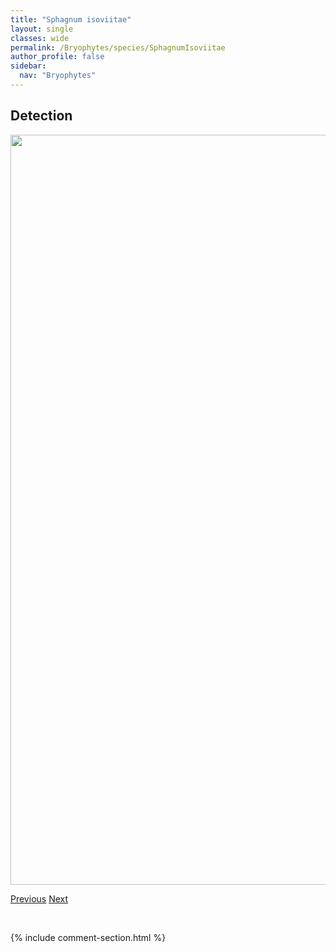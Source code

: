 ```yaml
---
title: "Sphagnum isoviitae"
layout: single
classes: wide
permalink: /Bryophytes/species/SphagnumIsoviitae
author_profile: false
sidebar:
  nav: "Bryophytes"
---
```


<h2>Detection</h2>

<a href="https://drive.google.com/uc?export=view&id=1AJ0y9ryGNy-HBwhZdkoUiJ2_9glW-mjf">
<img src="https://drive.google.com/uc?export=view&id=1AJ0y9ryGNy-HBwhZdkoUiJ2_9glW-mjf" height = "1200" width = "800">
</a>


<a href="/DevelopmentWebsite/Bryophytes/species/SphagnumGirgensohnii" class="pagination--pager" title="Sphagnum girgensohnii">Previous</a> <a href="/DevelopmentWebsite/Bryophytes/species/SphagnumJensenii" class="pagination--pager" title="Sphagnum jensenii">Next</a>

<p>&nbsp;</p>

{% include comment-section.html %}
